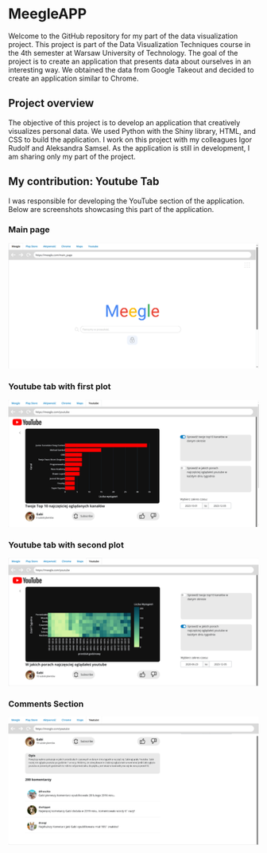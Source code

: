 # MeegleAPP
Welcome to the GitHub repository for my part of the data visualization project. This project is part of the Data Visualization Techniques course in the 4th semester at Warsaw University of Technology. The goal of the project is to create an application that presents data about ourselves in an interesting way. We obtained the data from Google Takeout and decided to create an application similar to Chrome.

## Project overview
The objective of this project is to develop an application that creatively visualizes personal data. We used Python with the Shiny library, HTML, and CSS to build the application. I work on this project with my colleagues Igor Rudolf and Aleksandra Samsel. As the application is still in development, I am sharing only my part of the project.

## My contribution: Youtube Tab
I was responsible for developing the YouTube section of the application. Below are screenshots showcasing this part of the application.

### Main page
![Meegle Main page](screenshots/titlepage.PNG)

### Youtube tab with first plot

![Youtube tab with first plot](screenshots/youtube1.PNG)

### Youtube tab with second plot
![Youtube tab with second plot](screenshots/youtube2.PNG)

### Comments Section
![Comments Section](screenshots/komentarze.PNG)
